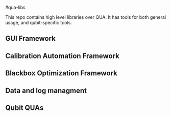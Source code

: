 #qua-libs

This repo contains high level libraries over QUA.
It has tools for both general usage, and qubit-specific tools. 


## GUI Framework

## Calibration Automation Framework

## Blackbox Optimization Framework

## Data and log managment

## Qubit QUAs
